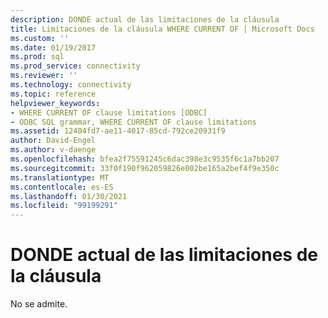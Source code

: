 ```yaml
---
description: DONDE actual de las limitaciones de la cláusula
title: Limitaciones de la cláusula WHERE CURRENT OF | Microsoft Docs
ms.custom: ''
ms.date: 01/19/2017
ms.prod: sql
ms.prod_service: connectivity
ms.reviewer: ''
ms.technology: connectivity
ms.topic: reference
helpviewer_keywords:
- WHERE CURRENT OF clause limitations [ODBC]
- ODBC SQL grammar, WHERE CURRENT OF clause limitations
ms.assetid: 12404fd7-ae11-4017-85cd-792ce20931f9
author: David-Engel
ms.author: v-daenge
ms.openlocfilehash: bfea2f75591245c6dac398e3c9535f6c1a7bb207
ms.sourcegitcommit: 33f0f190f962059826e002be165a2bef4f9e350c
ms.translationtype: MT
ms.contentlocale: es-ES
ms.lasthandoff: 01/30/2021
ms.locfileid: "99199291"
---
```

# <a name="where-current-of-clause-limitations"></a>DONDE actual de las limitaciones de la cláusula
No se admite.
